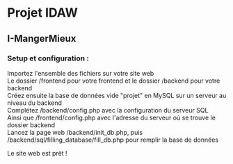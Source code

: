 # Projet IDAW
## I-MangerMieux

### Setup et configuration :

Importez l'ensemble des fichiers sur votre site web  
Le dossier /frontend pour votre frontend et le dossier /backend pour votre backend  
Créez ensuite la base de données vide "projet" en MySQL sur un serveur au niveau du backend  
Complétez /backend/config.php avec la configuration du serveur SQL  
Ainsi que /frontend/config.php avec l'adresse du serveur où se trouve le dossier backend  
Lancez la page web /backend/init_db.php, puis /backend/sql/filling_database/fill_db.php pour remplir la base de données

Le site web est prêt !